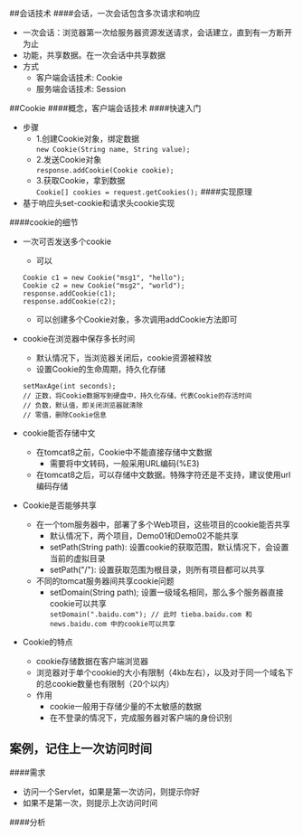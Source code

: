 ##会话技术
####会话，一次会话包含多次请求和响应
* 一次会话：浏览器第一次给服务器资源发送请求，会话建立，直到有一方断开为止
* 功能，共享数据。在一次会话中共享数据
* 方式
    - 客户端会话技术: Cookie
    - 服务端会话技术: Session

##Cookie
####概念，客户端会话技术
####快速入门
* 步骤
    - 1.创建Cookie对象，绑定数据  
    `new Cookie(String name, String value);`
    - 2.发送Cookie对象  
    `response.addCookie(Cookie cookie);`
    - 3.获取Cookie，拿到数据  
    `Cookie[] cookies = request.getCookies();`
####实现原理
* 基于响应头set-cookie和请求头cookie实现

####cookie的细节
* 一次可否发送多个cookie
    - 可以
    ```
    Cookie c1 = new Cookie("msg1", "hello");
    Cookie c2 = new Cookie("msg2", "world");
    response.addCookie(c1);
    response.addCookie(c2);
    ```
    - 可以创建多个Cookie对象，多次调用addCookie方法即可
* cookie在浏览器中保存多长时间
    - 默认情况下，当浏览器关闭后，cookie资源被释放
    - 设置Cookie的生命周期，持久化存储  
    ```
    setMaxAge(int seconds);
    // 正数，将Cookie数据写到硬盘中，持久化存储，代表Cookie的存活时间
    // 负数，默认值，即关闭浏览器就清除
    // 零值，删除Cookie信息
    ```
    
* cookie能否存储中文
    - 在tomcat8之前，Cookie中不能直接存储中文数据
        - 需要将中文转码，一般采用URL编码(%E3)
    - 在tomcat8之后，可以存储中文数据。特殊字符还是不支持，建议使用url编码存储
* Cookie是否能够共享
    - 在一个tom服务器中，部署了多个Web项目，这些项目的cookie能否共享
        - 默认情况下，两个项目，Demo01和Demo02不能共享
        - setPath(String path): 设置cookie的获取范围，默认情况下，会设置当前的虚拟目录
        - setPath("/"): 设置获取范围为根目录，则所有项目都可以共享
    - 不同的tomcat服务器间共享cookie问题
        - setDomain(String path); 设置一级域名相同，那么多个服务器直接cookie可以共享  
        `setDomain(".baidu.com"); // 此时 tieba.baidu.com 和 news.baidu.com 中的cookie可以共享`
* Cookie的特点
    - cookie存储数据在客户端浏览器
    - 浏览器对于单个cookie的大小有限制（4kb左右），以及对于同一个域名下的总cookie数量也有限制（20个以内）
    - 作用
        - cookie一般用于存储少量的不太敏感的数据
        - 在不登录的情况下，完成服务器对客户端的身份识别
        
## 案例，记住上一次访问时间

####需求
* 访问一个Servlet，如果是第一次访问，则提示你好
* 如果不是第一次，则提示上次访问时间

####分析